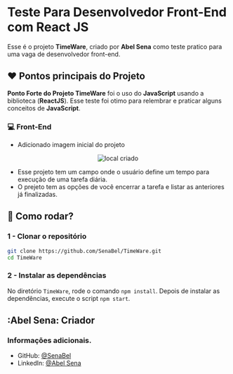 # Teste Para Desenvolvedor Front-End com React JS

Esse é o projeto **TimeWare**, criado por **Abel Sena** como teste pratico para uma vaga de desenvolvedor front-end. 

## :heart: Pontos principais do Projeto

 **Ponto Forte do Projeto TimeWare** foi o uso do **JavaScript** usando a biblioteca (**ReactJS**). Esse teste foi otimo para relembrar e praticar alguns conceitos de **JavaScript**. 

### :computer: Front-End
- Adicionado imagem inicial do projeto

<div align="center">
    <img src="/images/preview/imagemInicial.png" alt="local criado" />
</div>

- Esse projeto tem um campo onde o usuário define um tempo para execução de uma tarefa diária.
- O prejeto tem as opções de você encerrar a tarefa e listar as anteriores já finalizadas.

## :floppy_disk: Como rodar?

### 1 - Clonar o repositório
```bash
git clone https://github.com/SenaBel/TimeWare.git
cd TimeWare
```
### 2 - Instalar as dependências 
No diretório `TimeWare`, rode o comando `npm install`. Depois de instalar as dependências, execute o script `npm start`.

## :Abel Sena: Criador

### Informações adicionais.

- GitHub: [@SenaBel](https://github.com/SenaBel)
- LinkedIn: [@Abel Sena](www.linkedin.com/in/abel-sena)






